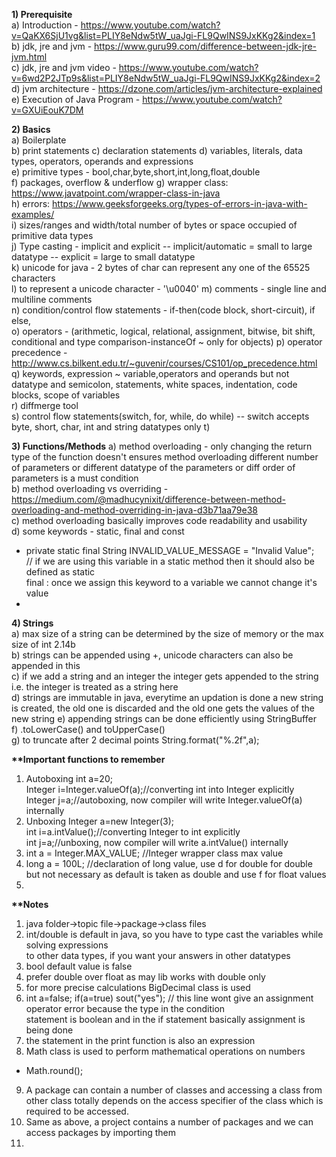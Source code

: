 **1) Prerequisite**  
a) Introduction - https://www.youtube.com/watch?v=QaKX6SjU1vg&list=PLIY8eNdw5tW_uaJgi-FL9QwINS9JxKKg2&index=1  
b) jdk, jre and jvm - https://www.guru99.com/difference-between-jdk-jre-jvm.html  
c) jdk, jre and jvm video - https://www.youtube.com/watch?v=6wd2P2JTp9s&list=PLIY8eNdw5tW_uaJgi-FL9QwINS9JxKKg2&index=2  
d) jvm architecture - https://dzone.com/articles/jvm-architecture-explained  
e) Execution of Java Program - https://www.youtube.com/watch?v=GXUiEouK7DM  

**2) Basics**  
a) Boilerplate  
b) print statements
c) declaration statements 
d) variables, literals, data types, operators, operands and expressions   
e) primitive types - bool,char,byte,short,int,long,float,double  
f) packages, overflow & underflow 
g) wrapper class: https://www.javatpoint.com/wrapper-class-in-java  
h) errors: https://www.geeksforgeeks.org/types-of-errors-in-java-with-examples/  
i) sizes/ranges and width/total number of bytes or space occupied of primitive data types  
j) Type casting - implicit and explicit
-- implicit/automatic = small to large datatype
-- explicit = large to small datatype  
k) unicode for java - 2 bytes of char can represent any one of the 65525 characters   
l) to represent a unicode character - '\u0040'
m) comments - single line and multiline comments  
n) condition/control flow statements - if-then(code block, short-circuit), if else,  
o) operators - (arithmetic, logical, relational, assignment, bitwise, bit shift, 
conditional and type comparison-instanceOf ~ only for objects)
p) operator precedence - http://www.cs.bilkent.edu.tr/~guvenir/courses/CS101/op_precedence.html  
q) keywords, expression ~ variable,operators and operands but not datatype and semicolon, statements, 
white spaces, indentation, code blocks, scope of variables  
r) diffmerge tool  
s) control flow statements(switch, for, while, do while)
-- switch accepts byte, short, char, int and string datatypes only 
t) 


**3) Functions/Methods**
a) method overloading - only changing the return type of the function doesn't ensures method overloading different 
number of parameters or different datatype of the parameters or diff order of parameters is a must condition  
b) method overloading vs overriding - 
https://medium.com/@madhucynixit/difference-between-method-overloading-and-method-overriding-in-java-d3b71aa79e38  
c) method overloading basically improves code readability and usability  
d) some keywords - static, final and const  
- private static final String INVALID_VALUE_MESSAGE = "Invalid Value";  
// if we are using this variable in a static method then it should also be defined as static  
final : once we assign this keyword to a variable we cannot change it's value  
- 





**4) Strings**  
a) max size of a string can be determined by the size of memory or the max size of int 2.14b  
b) strings can be appended using +, unicode characters can also be appended in this  
c)  if we add a string and an integer the integer gets appended to the string i.e. 
the integer is treated as a string  here  
d) strings are immutable in java, everytime an updation is done a new string is created, the old one 
is discarded and the old one gets the values of the new string
e) appending strings can be done efficiently using StringBuffer  
f) .toLowerCase() and toUpperCase()  
g) to truncate after 2 decimal points
String.format("%.2f",a);  


  
**\*\*Important functions to remember**  
1) Autoboxing
int a=20;  
Integer i=Integer.valueOf(a);//converting int into Integer explicitly  
Integer j=a;//autoboxing, now compiler will write Integer.valueOf(a) internally
2) Unboxing
Integer a=new Integer(3);    
int i=a.intValue();//converting Integer to int explicitly  
int j=a;//unboxing, now compiler will write a.intValue() internally
3) int a = Integer.MAX_VALUE; //Integer wrapper class max value  
4) long a = 100L; //declaration of long value, use d for double for double 
but not necessary as default is taken as double and use f for float values  
5) 


  
**\*\*Notes**  
1) java folder->topic file->package->class files  
2) int/double is default in java, so you have to type cast the variables while solving expressions  
to other data types, if you want your answers in other datatypes  
3) bool default value is false  
4) prefer double over float as may lib works with double only  
5) for more precise calculations BigDecimal class is used  
6) int a=false; if(a=true) sout("yes"); // this line wont give an assignment operator error because the type in the condition  
statement is boolean and in the if statement basically assignment is being done  
7) the statement in the print function is also an expression  
8) Math class is used to perform mathematical operations on numbers  
- Math.round();  

9) A package can contain a number of classes and accessing a class from other class totally depends on the access specifier of 
the class which is required to be accessed.  
10) Same as above, a project contains a number of packages and we can access packages by importing them  
11) 